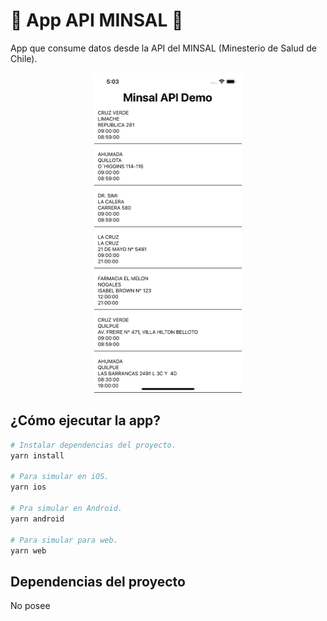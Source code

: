 # :iphone: App API MINSAL :iphone:

App que consume datos desde la API del MINSAL (Minesterio de Salud de Chile).

<p align="center">
  <img src="./assets/AppPic.png" height="512"/>
</p>

## ¿Cómo ejecutar la app?

```bash
# Instalar dependencias del proyecto.
yarn install

# Para simular en iOS.
yarn ios

# Pra simular en Android.
yarn android

# Para simular para web.
yarn web
```

## Dependencias del proyecto

No posee
